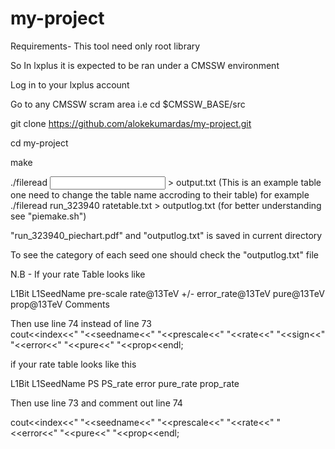 # my-project
Requirements- This tool need only root library

So In lxplus it is expected to be ran under a CMSSW environment

Log in to your lxplus account 

Go to any CMSSW scram area i.e cd $CMSSW_BASE/src

git clone https://github.com/alokekumardas/my-project.git

cd my-project

make

./fileread <outputname> <input ratetable>  > output.txt  (This is an example table one need to change the table name accroding to their table)
 for example
 ./fileread run_323940 ratetable.txt > outputlog.txt (for better understanding see "piemake.sh")

"run_323940_piechart.pdf" and "outputlog.txt" is saved in current directory

To see the category of each seed one should check the "outputlog.txt" file

N.B - If your rate Table looks like 

L1Bit	L1SeedName	pre-scale 	rate@13TeV 	+/- 	error_rate@13TeV	pure@13TeV	prop@13TeV	Comments

 Then use line 74 instead of line 73      
   cout<<index<<" "<<seedname<<" "<<prescale<<" "<<rate<<" "<<sign<<" "<<error<<" "<<pure<<" "<<prop<<endl;


if your rate table looks like this 

L1Bit	L1SeedName	PS	PS_rate	error	pure_rate	prop_rate


Then use line 73 and comment out line 74

 cout<<index<<" "<<seedname<<" "<<prescale<<" "<<rate<<" "<<error<<" "<<pure<<" "<<prop<<endl;
